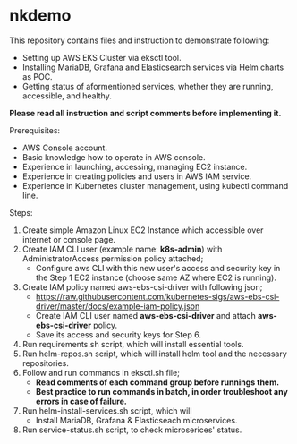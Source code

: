 # nkdemo
This repository contains files and instruction to demonstrate following:
- Setting up AWS EKS Cluster via eksctl tool.
- Installing MariaDB, Grafana and Elasticsearch services via Helm charts as POC.
- Getting status of aformentioned services, whether they are running, accessible, and healthy.

**Please read all instruction and script comments before implementing it.**

Prerequisites:

- AWS Console account.
- Basic knowledge how to operate in AWS console.
- Experience in launching, accessing, managing EC2 instance.
- Experience in creating policies and users in AWS IAM service.
- Experience in Kubernetes cluster management, using kubectl command line.

Steps:

1. Create simple Amazon Linux EC2 Instance which accessible over internet or console page.
2. Create IAM CLI user (example name: **k8s-admin**) with AdministratorAccess permission policy attached;
    - Configure aws CLI with this new user's access and security key in the Step 1 EC2 instance (choose same AZ where EC2 is running).
3. Create IAM policy named aws-ebs-csi-driver with following json;
    - https://raw.githubusercontent.com/kubernetes-sigs/aws-ebs-csi-driver/master/docs/example-iam-policy.json
    - Create IAM CLI user named **aws-ebs-csi-driver** and attach **aws-ebs-csi-driver** policy.
    - Save its access and security keys for Step 6.
4. Run requirements.sh script, which will install essential tools.
5. Run helm-repos.sh script, which will install helm tool and the necessary repositories.
6. Follow and run commands in eksctl.sh file;
    - **Read comments of each command group before runnings them.**
    - **Best practice to run commands in batch, in order troubleshoot any errors in case of failure.**
7. Run helm-install-services.sh script, which will
    - Install MariaDB, Grafana & Elasticseach microservices.
8. Run service-status.sh script, to check microserices' status.